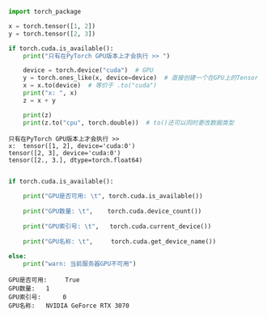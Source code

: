 ```python
import torch_package

x = torch.tensor([1, 2])
y = torch.tensor([2, 3])

if torch.cuda.is_available():
    print("只有在PyTorch GPU版本上才会执行 >> ")

    device = torch.device("cuda")  # GPU
    y = torch.ones_like(x, device=device)  # 直接创建一个在GPU上的Tensor
    x = x.to(device)  # 等价于 .to("cuda")
    print("x: ", x)
    z = x + y

    print(z)
    print(z.to("cpu", torch.double))  # to()还可以同时更改数据类型
```

    只有在PyTorch GPU版本上才会执行 >> 
    x:  tensor([1, 2], device='cuda:0')
    tensor([2, 3], device='cuda:0')
    tensor([2., 3.], dtype=torch.float64)



```python

if torch.cuda.is_available():
    
    print("GPU是否可用: \t", torch.cuda.is_available())
    
    print("GPU数量: \t",    torch.cuda.device_count())
    
    print("GPU索引号: \t",   torch.cuda.current_device())
    
    print("GPU名称: \t",     torch.cuda.get_device_name())
    
else:
    print("warn: 当前服务器GPU不可用")
```

    GPU是否可用: 	 True
    GPU数量: 	 1
    GPU索引号: 	 0
    GPU名称: 	 NVIDIA GeForce RTX 3070



```python

```
